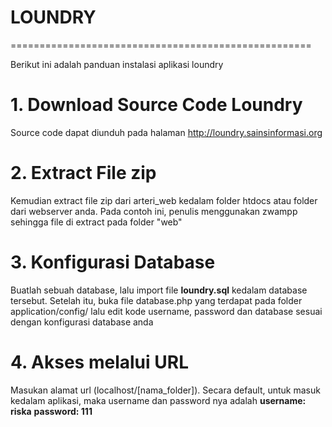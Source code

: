 # LOUNDRY
====================================================

Berikut ini adalah panduan instalasi aplikasi loundry


# 1. Download Source Code Loundry
Source code dapat diunduh pada halaman http://loundry.sainsinformasi.org 


# 2. Extract File zip
Kemudian extract file zip dari arteri_web kedalam folder htdocs atau folder dari webserver anda. Pada contoh ini, penulis menggunakan zwampp sehingga file di extract pada folder "web"


# 3. Konfigurasi Database
Buatlah sebuah database, lalu import file **loundry.sql** kedalam database tersebut. Setelah itu, buka file database.php yang terdapat pada folder application/config/ lalu edit kode username, password dan database sesuai dengan konfigurasi database anda


# 4. Akses melalui URL
Masukan alamat url (localhost/[nama_folder]). Secara default, untuk masuk kedalam aplikasi, maka username dan password nya adalah
**username: riska**
**password: 111**
